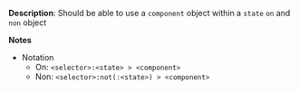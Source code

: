 __Description__: Should be able to use a `component` object within a `state` `on` and `non` object

__Notes__

+ Notation
    * On: `<selector>:<state> > <component>`
    * Non: `<selector>:not(:<state>) > <component>`